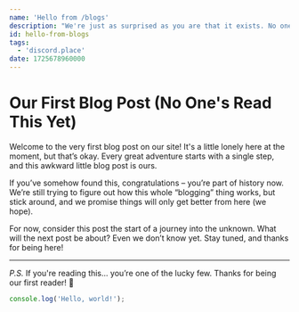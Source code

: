 ```yaml
---
name: 'Hello from /blogs'
description: "We're just as surprised as you are that it exists. No one's read it yet, but hey, every journey starts with one awkward step, right? Stay tuned for more (hopefully better) posts!"
id: hello-from-blogs
tags:
  - 'discord.place'
date: 1725678960000
---
```


# Our First Blog Post (No One's Read This Yet)

Welcome to the very first blog post on our site! It's a little lonely here at the moment, but that’s okay. Every great adventure starts with a single step, and this awkward little blog post is ours.

If you’ve somehow found this, congratulations – you’re part of history now. We’re still trying to figure out how this whole “blogging” thing works, but stick around, and we promise things will only get better from here (we hope).

For now, consider this post the start of a journey into the unknown. What will the next post be about? Even we don’t know yet. Stay tuned, and thanks for being here!

---

*P.S.* If you're reading this... you’re one of the lucky few. Thanks for being our first reader! 👀

```js
console.log('Hello, world!');
```